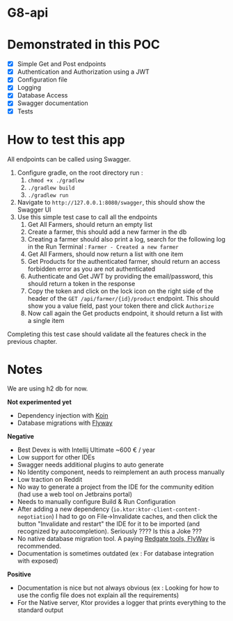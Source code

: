 # G8-api

# Demonstrated in this POC
- [x] Simple Get and Post endpoints
- [x] Authentication and Authorization using a JWT
- [x] Configuration file
- [x] Logging
- [x] Database Access
- [x] Swagger documentation
- [x] Tests

# How to test this app

All endpoints can be called using Swagger.

1. Configure gradle, on the root directory run :
   1. `chmod +x ./gradlew`
   2. `./gradlew build`
   3. `./gradlew run`
2. Navigate to `http://127.0.0.1:8080/swagger`, this should show the Swagger UI
3. Use this simple test case to call all the endpoints
   1. Get All Farmers, should return an empty list
   2. Create a farmer, this should add a new farmer in the db
   3. Creating a farmer should also print a log, search for the following log in the Run Terminal : `Farmer - Created a new farmer`
   4. Get All Farmers, should now return a list with one item
   5. Get Products for the authenticated farmer, should return an access forbidden error as you are not authenticated
   6. Authenticate and Get JWT by providing the email/password, this should return a token in the response
   7. Copy the token and click on the lock icon on the right side of the header of the `GET
      /api/farmer/{id}/product` endpoint. This should show you a value field, past your token there and click `Authorize`
   8. Now call again the Get products endpoint, it should return a list with a single item

Completing this test case should validate all the features check in the previous chapter.

# Notes

We are using h2 db for now.

**Not experimented yet**
- Dependency injection with [Koin](https://insert-koin.io/docs/reference/koin-ktor/ktor/)
- Database migrations with [Flyway](https://flywaydb.org/)

**Negative**
- Best Devex is with Intellij Ultimate ~600 € / year
- Low support for other IDEs
- Swagger needs additional plugins to auto generate
- No Identity component, needs to reimplement an auth process manually
- Low traction on Reddit
- No way to generate a project from the IDE for the community edition (had use a web tool on Jetbrains portal)
- Needs to manually configure Build & Run Configuration
- After adding a new dependency (`io.ktor:ktor-client-content-negotiation`) I had to go on File->Invalidate caches, and then click the button "Invalidate and restart" the IDE for it to be imported (and recognized by autocompletion). Seriously ???? Is this a Joke ???
- No native database migration tool. A paying [Redgate tools, FlyWay](https://flywaydb.org/) is recommended.
- Documentation is sometimes outdated (ex : For database integration with exposed)

**Positive**
- Documentation is nice but not always obvious (ex : Looking for how to use the config file does not explain all the requirements)
- For the Native server, Ktor provides a logger that prints everything to the standard output